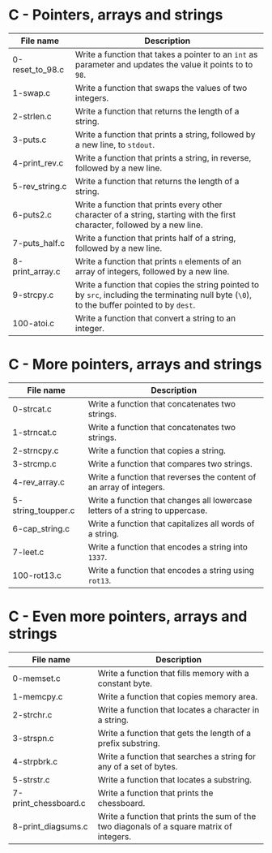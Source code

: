 # C - Pointers, arrays and strings

| File name       | Description                                                                                                                                  |
| --------------- | -------------------------------------------------------------------------------------------------------------------------------------------- |
| 0-reset_to_98.c | Write a function that takes a pointer to an `int` as parameter and updates the value it points to to `98`.                                   |
| 1-swap.c        | Write a function that swaps the values of two integers.                                                                                      |
| 2-strlen.c      | Write a function that returns the length of a string.                                                                                        |
| 3-puts.c        | Write a function that prints a string, followed by a new line, to `stdout`.                                                                  |
| 4-print_rev.c   | Write a function that prints a string, in reverse, followed by a new line.                                                                   |
| 5-rev_string.c  | Write a function that returns the length of a string.                                                                                        |
| 6-puts2.c       | Write a function that prints every other character of a string, starting with the first character, followed by a new line.                   |
| 7-puts_half.c   | Write a function that prints half of a string, followed by a new line.                                                                       |
| 8-print_array.c | Write a function that prints `n` elements of an array of integers, followed by a new line.                                                   |
| 9-strcpy.c      | Write a function that copies the string pointed to by `src`, including the terminating null byte (`\0`), to the buffer pointed to by `dest`. |
| 100-atoi.c      | Write a function that convert a string to an integer.                                                                                        |

# C - More pointers, arrays and strings

| File name          | Description                                                                   |
| ------------------ | ----------------------------------------------------------------------------- |
| 0-strcat.c         | Write a function that concatenates two strings.                               |
| 1-strncat.c        | Write a function that concatenates two strings.                               |
| 2-strncpy.c        | Write a function that copies a string.                                        |
| 3-strcmp.c         | Write a function that compares two strings.                                   |
| 4-rev_array.c      | Write a function that reverses the content of an array of integers.           |
| 5-string_toupper.c | Write a function that changes all lowercase letters of a string to uppercase. |
| 6-cap_string.c     | Write a function that capitalizes all words of a string.                      |
| 7-leet.c           | Write a function that encodes a string into `1337`.                           |
| 100-rot13.c        | Write a function that encodes a string using `rot13`.                         |

# C - Even more pointers, arrays and strings

| File name            | Description                                                                               |
| -------------------- | ----------------------------------------------------------------------------------------- |
| 0-memset.c           | Write a function that fills memory with a constant byte.                                  |
| 1-memcpy.c           | Write a function that copies memory area.                                                 |
| 2-strchr.c           | Write a function that locates a character in a string.                                    |
| 3-strspn.c           | Write a function that gets the length of a prefix substring.                              |
| 4-strpbrk.c          | Write a function that searches a string for any of a set of bytes.                        |
| 5-strstr.c           | Write a function that locates a substring.                                                |
| 7-print_chessboard.c | Write a function that prints the chessboard.                                              |
| 8-print_diagsums.c   | Write a function that prints the sum of the two diagonals of a square matrix of integers. |
